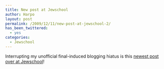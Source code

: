 ```yaml
---
title: New post at Jewschool
author: Harpo
layout: post
permalink: /2009/12/11/new-post-at-jewschool-2/
has_been_twittered:
  - yes
categories:
  - Jewschool
---
```

Interrupting my unofficial final-induced blogging hiatus is this <a href="http://jewschool.com/2009/12/11/19337/who-will-save-conservative-judaism-how-about-conservative-jews/" target="_blank">newest post over at Jewschool</a>!